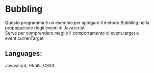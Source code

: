 # Bubbling
Questo programma è un esempio per spiegare il metodo Bubbling nella propagazione degli eventi di Javascript<br>
Serve per comprendere meglio il comportamento di event.target e event.currenTarget<br>
<h2>Languages:</h2>
Javascript, Html5, CSS3
